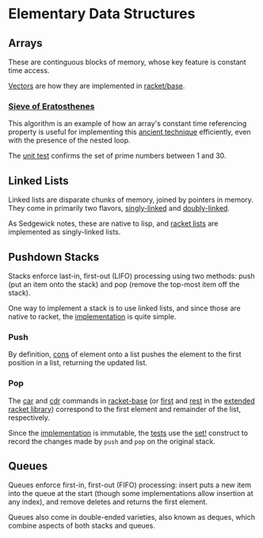 # Elementary Data Structures

## Arrays

These are continguous blocks of memory, whose key feature is constant time access.

[Vectors](https://docs.racket-lang.org/reference/vectors.html?q=vector#%28def._%28%28quote._~23~25kernel%29._vector%29%29) are how they are implemented in [racket/base](https://docs.racket-lang.org/reference/index.html).

### [Sieve of Eratosthenes](eratosthenes.rkt)

This algorithm is an example of how an array's constant time referencing property is useful for implementing this [ancient technique](https://en.wikipedia.org/wiki/Sieve_of_Eratosthenes) efficiently, even with the presence of the nested loop.

The [unit test](eratosthenes-test.rkt) confirms the set of prime numbers between 1 and 30.

## Linked Lists 

Linked lists are disparate chunks of memory, joined by pointers in memory. They come in primarily two flavors, [singly-linked](https://en.wikipedia.org/wiki/Linked_list#Singly_linked_list) and [doubly-linked](https://en.wikipedia.org/wiki/Doubly_linked_list).

As Sedgewick notes, these are native to lisp, and [racket lists](https://docs.racket-lang.org/guide/pairs.html) are implemented as singly-linked lists.

## Pushdown Stacks 

Stacks enforce last-in, first-out (LIFO) processing using two methods: push (put an item onto the stack) and pop (remove the top-most item off the stack).

One way to implement a stack is to use linked lists, and since those are native to racket, the [implementation](stack.rkt) is quite simple.

### Push

By definition, [cons](https://docs.racket-lang.org/reference/pairs.html?q=car#%28def._%28%28quote._~23~25kernel%29._cons%29%29) of element onto a list pushes the element to the first position in a list, returning the updated list.

### Pop

The [car](https://docs.racket-lang.org/reference/pairs.html?q=car#%28def._%28%28quote._~23~25kernel%29._car%29%29) and [cdr](https://docs.racket-lang.org/reference/pairs.html?q=car#%28def._%28%28quote._~23~25kernel%29._cdr%29%29) commands in [racket-base](https://docs.racket-lang.org/reference/index.html?q=car) (or [first](https://docs.racket-lang.org/reference/pairs.html?q=car#%28def._%28%28lib._racket%2Flist..rkt%29._first%29%29) and [rest](https://docs.racket-lang.org/reference/pairs.html?q=car#%28def._%28%28lib._racket%2Flist..rkt%29._rest%29%29) in the [extended racket library](https://docs.racket-lang.org/reference/index.html?q=car)) correspond to the first element and remainder of the list, respectively.

Since the [implementation](stack.rkt) is immutable, the [tests](stack-test.rkt) use the [set!](https://docs.racket-lang.org/reference/set_.html?q=car#%28form._%28%28quote._~23~25kernel%29._set%21%29%29) construct to record the changes made by `push` and `pop` on the original stack.

## Queues

Queues enforce first-in, first-out (FIFO) processing: insert puts a new item into the queue at the start (though some implementations allow insertion at any index), and remove deletes and returns the first element.
 
Queues also come in double-ended varieties, also known as deques, which combine aspects of both stacks and queues.
